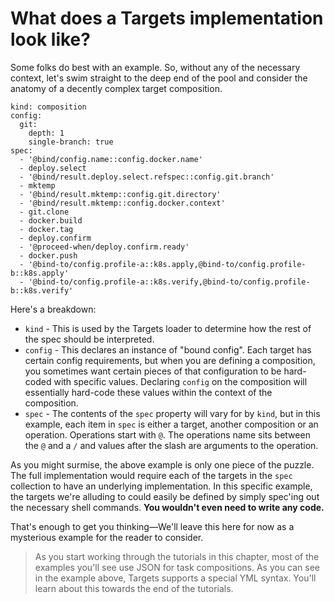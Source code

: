 # What does a Targets implementation look like?

Some folks do best with an example. So, without any of the necessary context,
let's swim straight to the deep end of the pool and consider the anatomy of a
decently complex target composition.

```
kind: composition
config:
  git:
    depth: 1
    single-branch: true
spec:
  - '@bind/config.name::config.docker.name'
  - deploy.select
  - '@bind/result.deploy.select.refspec::config.git.branch'
  - mktemp
  - '@bind/result.mktemp::config.git.directory'
  - '@bind/result.mktemp::config.docker.context'
  - git.clone
  - docker.build
  - docker.tag
  - deploy.confirm
  - '@proceed-when/deploy.confirm.ready'
  - docker.push
  - '@bind-to/config.profile-a::k8s.apply,@bind-to/config.profile-b::k8s.apply'
  - '@bind-to/config.profile-a::k8s.verify,@bind-to/config.profile-b::k8s.verify'
```

Here's a breakdown:

* `kind` - This is used by the Targets loader to determine how the rest of the spec should be interpreted.
* `config` - This declares an instance of "bound config". Each target has certain config requirements, but when you are defining a composition, you sometimes want certain pieces of that configuration to be hard-coded with specific values. Declaring `config` on the composition will essentially hard-code these values within the context of the composition.
* `spec` - The contents of the `spec` property will vary for by `kind`, but in this example, each item in `spec` is either a target, another composition or an operation. Operations start with `@`. The operations name sits between the `@` and a `/` and values after the slash are arguments to the operation.

As you might surmise, the above example is only one piece of the puzzle. The
full implementation would require each of the targets in the `spec` collection
to have an underlying implementation. In this specific example, the targets
we're alluding to could easily be defined by simply spec'ing out the necessary
shell commands. **You wouldn't even need to write any code.**

That's enough to get you thinking—We'll leave this here for now as a mysterious
example for the reader to consider.

> As you start working through the tutorials in this chapter, most of the
examples you'll see use JSON for task compositions. As you can see in the
example above, Targets supports a special YML syntax. You'll learn about this
towards the end of the tutorials.
